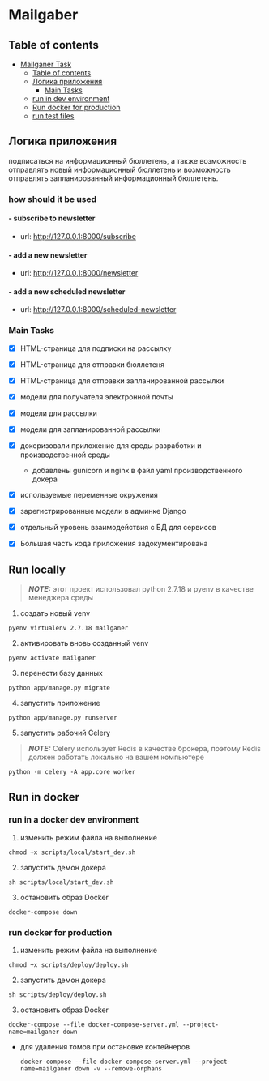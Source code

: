 # Mailgaber

## Table of contents
- [Mailganer Task](#stripe-payment-task)
  - [Table of contents](#table-of-contents)
  - [Логика приложения](#app-logic)
    - [Main Tasks](#main-tasks)
  - [run in dev environment](#run-in-dev-environment)
  - [Run docker for production](#run-docker-for-production)
  - [run test files](#run-test-files)



## Логика приложения
подписаться на информационный бюллетень, а также возможность отправлять новый информационный бюллетень и возможность отправлять запланированный информационный бюллетень.

### how should it be used

#### - subscribe to newsletter
- url: http://127.0.0.1:8000/subscribe

#### - add a new newsletter
- url: http://127.0.0.1:8000/newsletter

#### - add a new scheduled newsletter
- url: http://127.0.0.1:8000/scheduled-newsletter

### Main Tasks
- [x] HTML-страница для подписки на рассылку
- [x] HTML-страница для отправки бюллетеня
- [x] HTML-страница для отправки запланированной рассылки
- [x] модели для получателя электронной почты
- [x] модели для рассылки
- [x] модели для запланированной рассылки
- [x] докеризовали приложение для среды разработки и производственной среды
  - добавлены gunicorn и nginx в файл yaml производственного докера
- [x] используемые переменные окружения
- [x] зарегистрированные модели в админке Django
- [x] отдельный уровень взаимодействия с БД для сервисов
- [x] Большая часть кода приложения задокументирована


## Run locally
> **_NOTE:_** этот проект использовал python 2.7.18 и pyenv в качестве менеджера среды

1. создать новый venv 
```shell
pyenv virtualenv 2.7.18 mailganer
```
2. активировать вновь созданный venv
```shell
pyenv activate mailganer
```
3. перенести базу данных
```shell
python app/manage.py migrate
```
4. запустить приложение
```shell
python app/manage.py runserver
```
5. запустить рабочий Celery
> **_NOTE:_** Celery использует Redis в качестве брокера, поэтому Redis должен работать локально на вашем компьютере
```shell
python -m celery -A app.core worker
```

## Run in docker
### run in a docker dev environment

1. изменить режим файла на выполнение
```
chmod +x scripts/local/start_dev.sh
```
2. запустить демон докера
```
sh scripts/local/start_dev.sh
```
3. остановить образ Docker
```
docker-compose down
```

### run docker for production

1. изменить режим файла на выполнение
``` shell
chmod +x scripts/deploy/deploy.sh
```
2. запустить демон докера
```shell
sh scripts/deploy/deploy.sh
```
3. остановить образ Docker
``` shell
docker-compose --file docker-compose-server.yml --project-name=mailganer down
```
- для удаления томов при остановке контейнеров
   ``` shell
   docker-compose --file docker-compose-server.yml --project-name=mailganer down -v --remove-orphans
   ```

